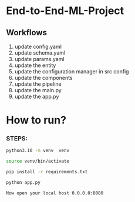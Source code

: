 # End-to-End-ML-Project


## Workflows

1. update config.yaml
2. update schema.yaml
3. update params.yaml
4. update the entity 
5. update the configuration manager in src config
6. update the components
7. update the pipeline
8. update the main.py
9. update the app.py

# How to run?
### STEPS:


```bash
python3.10 -m venv  venv
```

```bash
source venv/bin/activate
```

```bash
pip install -r requirements.txt
```

```bash
python app.py
```

```bash
Now open your local host 0.0.0.0:8080
```
